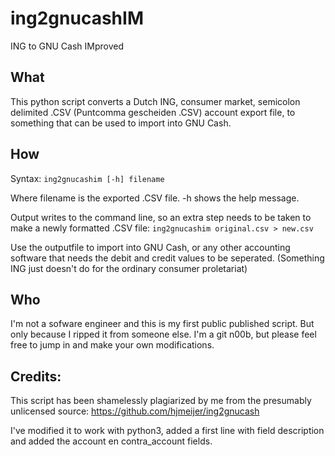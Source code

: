 # ing2gnucashIM
ING to GNU Cash IMproved



## What
This python script converts a Dutch ING, consumer market, semicolon delimited .CSV (Puntcomma gescheiden .CSV) account export file, to something that can be used to import into GNU Cash.

## How
Syntax: `ing2gnucashim [-h] filename`

Where filename is the exported .CSV file. 
-h shows the help message.

Output writes to the command line, so an extra step needs to be taken to make a newly formatted .CSV file:
`ing2gnucashim original.csv > new.csv`

Use the outputfile to import into GNU Cash, or any other accounting software that needs the debit and credit values to be seperated. (Something ING just doesn't do for the ordinary consumer proletariat)

## Who
I'm not a sofware engineer and this is my first public published script. But only because I ripped it from someone else. I'm a git n00b, but please feel free to jump in and make your own modifications.



## Credits:
This script has been shamelessly plagiarized by me from the presumably unlicensed source: https://github.com/hjmeijer/ing2gnucash

I've modified it to work with python3, added a first line with field description and added the account en contra_account fields.
